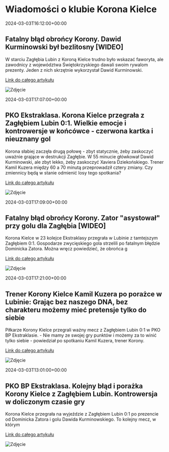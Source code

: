 # Wiadomości o klubie Korona Kielce

2024-03-03T16:12:00+00:00 

 ## Fatalny błąd obrońcy Korony. Dawid Kurminowski był bezlitosny [WIDEO] 

 W starciu Zagłębia Lubin z Koroną Kielce trudno było wskazać faworyta, ale zawodnicy z województwa Świętokrzyskiego dawali swoim rywalom prezenty. Jeden z nich skrzętnie wykorzystał Dawid Kurminowski. 

 [Link do całego artykułu](https://sportowefakty.wp.pl/pilka-nozna/1109766/fatalny-blad-obroncy-korony-dawid-kurminowski-byl-bezlitosny-wideo) 

 ![Zdjęcie](https://v.wpimg.pl/MTYyLmpwYjU4GzpeXwxvIHtDbg4AHxInP1QtCR0eIz0qDT4MEx0sdnVbOU9KVWInLRY-DBcSf3s_HC0ZBQUoMAYWPgQXHiM1NVZ6WBVDdGJoSX1cEhUuYgZAe1RDR3xia1cmHRdVMA) 

2024-03-03T17:07:00+00:00 

 ## PKO Ekstraklasa. Korona Kielce przegrała z Zagłębiem Lubin 0:1. Wielkie emocje i kontrowersje w końcówce - czerwona kartka i nieuznany gol 

 Korona słabiej zaczęła drugą połowę - zbyt statycznie, żeby zaskoczyć uważnie grające w destrukcji Zagłębie. W 55 minucie główkował Dawid Kurminowski, ale zbyt lekko, żeby zaskoczyć Xaviera Dziekońskiego. Trener Kamil Kuzera między 60 a 70 minutą przeprowadził cztery zmiany. Czy zmiennicy będą w stanie odmienić losy tego spotkania? 

 [Link do całego artykułu](https://echodnia.eu/swietokrzyskie/pko-ekstraklasa-korona-kielce-przegrala-z-zaglebiem-lubin-01-wielkie-emocje-i-kontrowersje-w-koncowce-czerwona-kartka-i/ar/c2-18354939) 

 ![Zdjęcie](https://d-art.ppstatic.pl/kadry/k/r/1/0a/df/65e4a0496afcf_o_original.jpg) 

2024-03-03T17:09:00+00:00 

 ## Fatalny błąd obrońcy Korony. Zator "asystował" przy golu dla Zagłębia [WIDEO] 

 Korona Kielce w 23 kolejce Ekstraklasy przegrała w Lubinie z tamtejszym Zagłębiem 0:1. Gospodarze zwycięskiego gola strzelili po fatalnym błędzie Dominicka Zatora. Można wręcz powiedzieć, że obrońca g 

 [Link do całego artykułu](https://sport.dziennik.pl/pilka-nozna/ekstraklasa/artykuly/9446629,fatalny-blad-obroncy-korony-zator-asystowal-przy-golu-dla-zaglebia.html) 

 ![Zdjęcie](https://ocdn.eu/pulscms-transforms/1/qJsk9kuTURBXy9hNWQ3YmUxOC05ZjlkLTRhOTUtYjhkYS1mYWY5ZjMxN2U2YzguanBlZ5GVAs0EsADDw94AAaEwBQ) 

2024-03-03T17:21:00+00:00 

 ## Trener Korony Kielce Kamil Kuzera po porażce w Lubinie: Grając bez naszego DNA, bez charakteru możemy mieć pretensje tylko do siebie 

 Piłkarze Korony Kielce przegrali ważny mecz z Zagłębiem Lubin 0:1 w PKO BP Ekstraklasie. - Nie mamy ze swojej gry punktów i możemy za to winić tylko siebie - powiedział po spotkaniu Kamil Kuzera, trener Korony. 

 [Link do całego artykułu](https://echodnia.eu/swietokrzyskie/trener-korony-kielce-kamil-kuzera-po-porazce-w-lubinie-grajac-bez-naszego-dna-bez-charakteru-mozemy-miec-pretensje-tylko-do/ar/c2-18355773) 

 ![Zdjęcie](https://d-art.ppstatic.pl/kadry/k/r/1/66/fb/65e4b16a7a2d7_o_original.jpg) 

2024-03-03T13:01:00+00:00 

 ## PKO BP Ekstraklasa. Kolejny błąd i porażka Korony Kielce z Zagłębiem Lubin. Kontrowersja w doliczonym czasie gry 

 Korona Kielce przegrała na wyjeździe z Zagłębiem Lubin 0:1 po prezencie od Dominicka Zatora i golu Dawida Kurminowskiego. To kolejny mecz, w którym 

 [Link do całego artykułu](https://www.eska.pl/kielce/pko-bp-ekstraklasa-aa-VqgA-Lnzs-g6gX.html) 

 ![Zdjęcie](None) 


